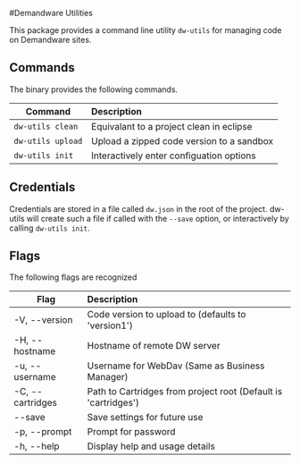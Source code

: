 #Demandware Utilities

This package provides a command line utility `dw-utils` for managing code on Demandware sites.

## Commands
The binary provides the following commands.

| Command           | Description                               |
| ---------------   | :---------------------------------------- |
| `dw-utils clean`  | Equivalant to a project clean in eclipse  |
| `dw-utils upload` | Upload a zipped code version to a sandbox |
| `dw-utils init`   | Interactively enter configuation options  |
## Credentials

Credentials are stored in a file called `dw.json` in the root of the project.
dw-utils will create such a file if called with the `--save` option, or interactively by calling `dw-utils init`. 


## Flags

The following flags are recognized

| Flag             | Description                                                    |
| ----             | :----------                                                    |
| -V, --version    | Code version to upload to (defaults to 'version1')             |
| -H, --hostname   | Hostname of remote DW server                                   |
| -u, --username   | Username for WebDav (Same as Business Manager)                 |
| -C, --cartridges | Path to Cartridges from project root (Default is 'cartridges') |
| --save           | Save settings for future use                                   |
| -p, --prompt     | Prompt for password                                            |
| -h, --help       | Display help and usage details                                 |
